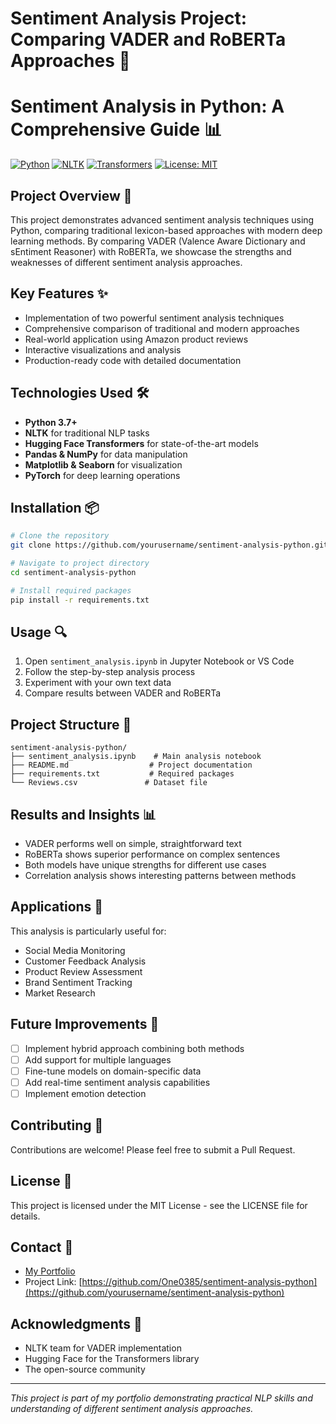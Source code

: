 # Sentiment Analysis Project: Comparing VADER and RoBERTa Approaches 🚀

# Sentiment Analysis in Python: A Comprehensive Guide 📊

[![Python](https://img.shields.io/badge/Python-3.7+-blue.svg)](https://www.python.org/downloads/)
[![NLTK](https://img.shields.io/badge/NLTK-3.6+-green.svg)](https://www.nltk.org/)
[![Transformers](https://img.shields.io/badge/Transformers-4.0+-red.svg)](https://huggingface.co/transformers/)
[![License: MIT](https://img.shields.io/badge/License-MIT-yellow.svg)](https://opensource.org/licenses/MIT)

## Project Overview 🎯

This project demonstrates advanced sentiment analysis techniques using Python, comparing traditional lexicon-based approaches with modern deep learning methods. By comparing VADER (Valence Aware Dictionary and sEntiment Reasoner) with RoBERTa, we showcase the strengths and weaknesses of different sentiment analysis approaches.

## Key Features ✨

- Implementation of two powerful sentiment analysis techniques
- Comprehensive comparison of traditional and modern approaches
- Real-world application using Amazon product reviews
- Interactive visualizations and analysis
- Production-ready code with detailed documentation

## Technologies Used 🛠️

- **Python 3.7+**
- **NLTK** for traditional NLP tasks
- **Hugging Face Transformers** for state-of-the-art models
- **Pandas & NumPy** for data manipulation
- **Matplotlib & Seaborn** for visualization
- **PyTorch** for deep learning operations

## Installation 📦

```bash
# Clone the repository
git clone https://github.com/yourusername/sentiment-analysis-python.git

# Navigate to project directory
cd sentiment-analysis-python

# Install required packages
pip install -r requirements.txt
```

## Usage 🔍

1. Open `sentiment_analysis.ipynb` in Jupyter Notebook or VS Code
2. Follow the step-by-step analysis process
3. Experiment with your own text data
4. Compare results between VADER and RoBERTa

## Project Structure 📂

```
sentiment-analysis-python/
├── sentiment_analysis.ipynb    # Main analysis notebook
├── README.md                  # Project documentation
├── requirements.txt           # Required packages
└── Reviews.csv               # Dataset file
```

## Results and Insights 📊

- VADER performs well on simple, straightforward text
- RoBERTa shows superior performance on complex sentences
- Both models have unique strengths for different use cases
- Correlation analysis shows interesting patterns between methods

## Applications 🎯

This analysis is particularly useful for:
- Social Media Monitoring
- Customer Feedback Analysis
- Product Review Assessment
- Brand Sentiment Tracking
- Market Research

## Future Improvements 🚀

- [ ] Implement hybrid approach combining both methods
- [ ] Add support for multiple languages
- [ ] Fine-tune models on domain-specific data
- [ ] Add real-time sentiment analysis capabilities
- [ ] Implement emotion detection

## Contributing 🤝

Contributions are welcome! Please feel free to submit a Pull Request.

## License 📄

This project is licensed under the MIT License - see the LICENSE file for details.

## Contact 📧

- [My Portfolio](https://lokmanportfolio.netlify.app/)
- Project Link: [https://github.com/One0385/sentiment-analysis-python](https://github.com/yourusername/sentiment-analysis-python)

## Acknowledgments 🙏

- NLTK team for VADER implementation
- Hugging Face for the Transformers library
- The open-source community

---
*This project is part of my portfolio demonstrating practical NLP skills and understanding of different sentiment analysis approaches.*
